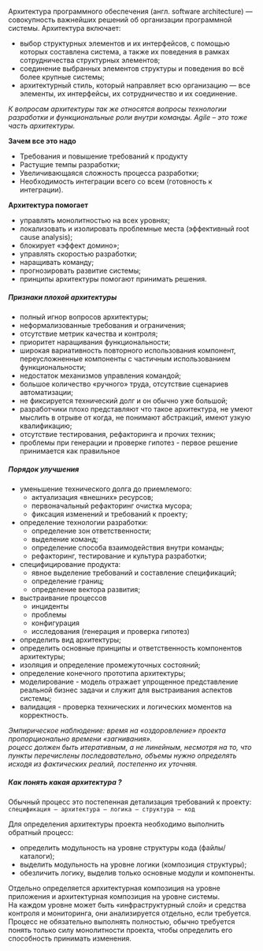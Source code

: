 Архитектура программного обеспечения (англ. software architecture) — совокупность важнейших решений об организации программной системы. Архитектура включает:

- выбор структурных элементов и их интерфейсов, с помощью которых составлена система, а также их поведения в рамках сотрудничества структурных элементов;
- соединение выбранных элементов структуры и поведения во всё более крупные системы;
- архитектурный стиль, который направляет всю организацию — все элементы, их интерфейсы, их сотрудничество и их соединение.

_К вопросам архитектуры так же относятся вопросы технологии разработки и функциональные роли внутри команды. Agile – это тоже часть архитектуры._

**Зачем все это надо**  
- Требования и повышение требований к продукту
- Растущие темпы разработки;
- Увеличивающаяся сложность процесса разработки;
- Необходимость интеграции всего со всем (готовность к интеграции).

**Архитектура помогает**
- управлять монолитностью на всех уровнях;
- локализовать и изолировать проблемные места (эффективный root cause analysis);
- блокирует «эффект домино»;
- управлять скоростью разработки;
- наращивать команду;
- прогнозировать развитие системы;
- принципы архитектуры помогают принимать решения.

##### Признаки плохой архитектуры
- полный игнор вопросов архитектуры;
- неформализованные требования и ограничения;
- отсутствие метрик качества и контроля;
- приоритет наращивания функциональности;
- широкая вариативность повторного использования компонент, переусложненные компоненты с частичным использованием функциональности;
- недостаток механизмов управления командой;
- большое количество «ручного» труда, отсутствие сценариев автоматизации;
- не фиксируется технический долг и он обычно уже большой;
- разработчики плохо представляют что такое архитектура, не умеют мыслить в отрыве от когда, не понимают абстракций, имеют узкую квалификацию;
- отсутствие тестирования, рефакторинга и прочих техник;
- проблемы при генерации и проверке гипотез - первое решение принимается как правильное

##### Порядок улучшения
- уменьшение технического долга до приемлемого:
  - актуализация «внешних» ресурсов;
  - первоначальный рефакторинг очистка мусора;
  - фиксация изменений и требований к проекту;
- определение технологии разработки:
  - определение зон ответственности;
  - выделение команд;
  - определение способа взаимодействия внутри команды;
  - рефакторинг, тестирование и культура разработки;
- специфицирование продукта:
  - явное выделение требований и составление спецификаций;
  - определение границ;
  - определение вектора развития;
- выстраивание процессов
  - инциденты
  - проблемы
  - конфигурация
  - исследования (генерация и проверка гипотез)
- определить вид архитектуры;
- определить основные принципы и ответственность компонентов архитектуры;
- изоляция и определение промежуточных состояний;
- определение конечного прототипа архитектуры;
- моделирование - модель отражает упрощенное представление реальной бизнес задачи и служит для выстраивания аспектов системы;
- валидация - проверка технических и логических моментов на корректность.

_Эмпирическое наблюдение: время на «оздоровление» проекта пропорционально времени «загнивания»._  
_роцесс должен быть итеративным, а не линейным, несмотря на то, что пункты перечислены последовательно, объемы нужно определять исходя из фактических реалий, постепенно их уточняя._

##### Как понять какая архитектура ?
Обычный процесс это постепенная детализация требований к проекту:  
`спецификация – архитектура – логика – структура – код`

Для определения архитектуры проекта необходимо выполнить обратный процесс:
- определить модульность на уровне структуры кода (файлы/каталоги);
- выделить модульность на уровне логики (композиция структуры);
- обезличить логику, выделив только основные модули и компоненты.

Отдельно определяется архитектурная композиция на уровне приложения и архитектурная композиция на уровне системы.  
На каждом уровне может быть «инфраструктурный слой» и средства контроля и мониторинга, они анализируется отдельно, если требуется.  
Процесс не обязательно выполнять полностью, обычно требуется понять только силу монолитности проекта, чтобы определить его способность принимать изменения.
